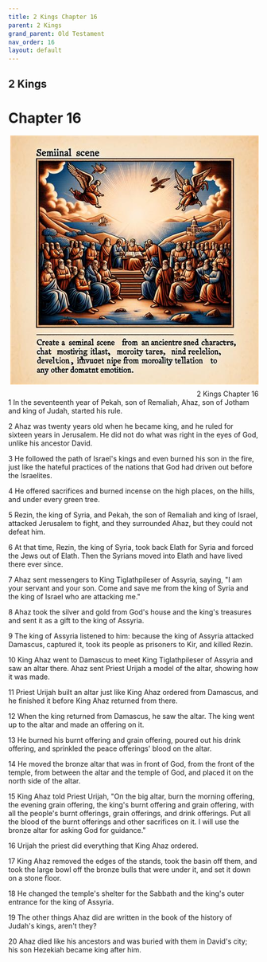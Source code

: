 ```yaml
---
title: 2 Kings Chapter 16
parent: 2 Kings
grand_parent: Old Testament
nav_order: 16
layout: default
---
```


## 2 Kings

# Chapter 16

<div style="clear: both; text-align: right;">
    <img src="/assets/Image/2 Kings/500/16.jpg" alt="2 Kings Chapter 16" class="chapter-image" style="max-width: 100%; height: auto; float: right; margin: 0 0 10px 10px; padding-left: 10%;">
    <figcaption style="font-size: 14px;">2 Kings Chapter 16</figcaption>
</div>
1 In the seventeenth year of Pekah, son of Remaliah, Ahaz, son of Jotham and king of Judah, started his rule.

2 Ahaz was twenty years old when he became king, and he ruled for sixteen years in Jerusalem. He did not do what was right in the eyes of God, unlike his ancestor David.

3 He followed the path of Israel's kings and even burned his son in the fire, just like the hateful practices of the nations that God had driven out before the Israelites.

4 He offered sacrifices and burned incense on the high places, on the hills, and under every green tree.

5 Rezin, the king of Syria, and Pekah, the son of Remaliah and king of Israel, attacked Jerusalem to fight, and they surrounded Ahaz, but they could not defeat him.

6 At that time, Rezin, the king of Syria, took back Elath for Syria and forced the Jews out of Elath. Then the Syrians moved into Elath and have lived there ever since.

7 Ahaz sent messengers to King Tiglathpileser of Assyria, saying, "I am your servant and your son. Come and save me from the king of Syria and the king of Israel who are attacking me."

8 Ahaz took the silver and gold from God's house and the king's treasures and sent it as a gift to the king of Assyria.

9 The king of Assyria listened to him: because the king of Assyria attacked Damascus, captured it, took its people as prisoners to Kir, and killed Rezin.

10 King Ahaz went to Damascus to meet King Tiglathpileser of Assyria and saw an altar there. Ahaz sent Priest Urijah a model of the altar, showing how it was made.

11 Priest Urijah built an altar just like King Ahaz ordered from Damascus, and he finished it before King Ahaz returned from there.

12 When the king returned from Damascus, he saw the altar. The king went up to the altar and made an offering on it.

13 He burned his burnt offering and grain offering, poured out his drink offering, and sprinkled the peace offerings' blood on the altar.

14 He moved the bronze altar that was in front of God, from the front of the temple, from between the altar and the temple of God, and placed it on the north side of the altar.

15 King Ahaz told Priest Urijah, "On the big altar, burn the morning offering, the evening grain offering, the king's burnt offering and grain offering, with all the people's burnt offerings, grain offerings, and drink offerings. Put all the blood of the burnt offerings and other sacrifices on it. I will use the bronze altar for asking God for guidance."

16 Urijah the priest did everything that King Ahaz ordered.

17 King Ahaz removed the edges of the stands, took the basin off them, and took the large bowl off the bronze bulls that were under it, and set it down on a stone floor.

18 He changed the temple's shelter for the Sabbath and the king's outer entrance for the king of Assyria.

19 The other things Ahaz did are written in the book of the history of Judah's kings, aren't they?

20 Ahaz died like his ancestors and was buried with them in David's city; his son Hezekiah became king after him.


